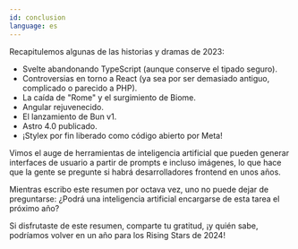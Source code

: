 ```yaml
---
id: conclusion
language: es
---
```


Recapitulemos algunas de las historias y dramas de 2023:

- Svelte abandonando TypeScript (aunque conserve el tipado seguro).
- Controversias en torno a React (ya sea por ser demasiado antiguo, complicado o parecido a PHP).
- La caída de "Rome" y el surgimiento de Biome.
- Angular rejuvenecido.
- El lanzamiento de Bun v1.
- Astro 4.0 publicado.
- ¡Stylex por fin liberado como código abierto por Meta!

Vimos el auge de herramientas de inteligencia artificial que pueden generar interfaces de usuario a partir de prompts e incluso imágenes, lo que hace que la gente se pregunte si habrá desarrolladores frontend en unos años.

Mientras escribo este resumen por octava vez, uno no puede dejar de preguntarse: ¿Podrá una inteligencia artificial encargarse de esta tarea el próximo año?

Si disfrutaste de este resumen, comparte tu gratitud, ¡y quién sabe, podríamos volver en un año para los Rising Stars de 2024!



